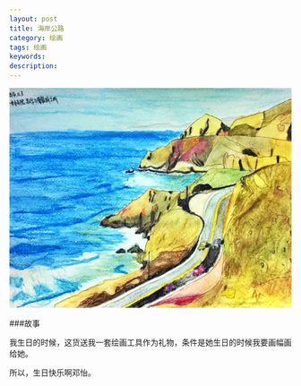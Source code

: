 ```yaml
---
layout: post
title: 海岸公路
category: 绘画
tags: 绘画
keywords: 
description: 
---
```


![1](/public/img/days/coast.jpg)

###故事

我生日的时候，这货送我一套绘画工具作为礼物，条件是她生日的时候我要画幅画给她。

所以，生日快乐啊邓怡。

